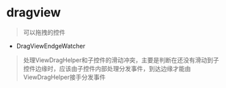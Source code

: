 # dragview
> 可以拖拽的控件

- DragViewEndgeWatcher
> 处理ViewDragHelper和子控件的滑动冲突，主要是判断在还没有滑动到子控件边缘时，应该由子控件内部处理分发事件，到达边缘才能由ViewDragHelper接手分发事件






